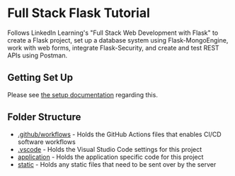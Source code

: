 # Full Stack Flask Tutorial

Follows LinkedIn Learning's "Full Stack Web Development with Flask" to create
a Flask project, set up a database system using Flask-MongoEngine, work with
web forms, integrate Flask-Security, and create and test REST APIs using
Postman.

## Getting Set Up

Please see [the setup documentation](SETUP.md) regarding this.

## Folder Structure

* [.github/workflows](.github/workflows) - Holds the GitHub Actions files that enables
  CI/CD software workflows
* [.vscode](.vscode) - Holds the Visual Studio Code settings for this project
* [application](application) - Holds the application specific code for this project
* [static](static) - Holds any static files that need to be sent over by the server
